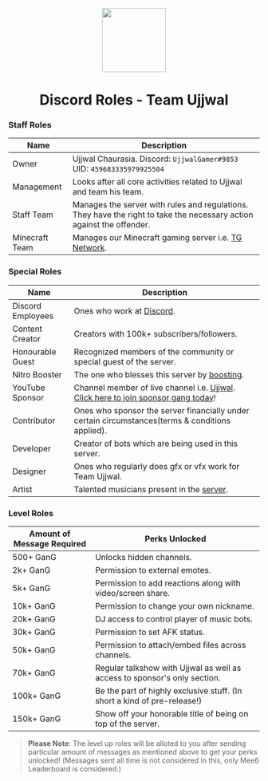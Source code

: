 <div align="center">
    <img src="https://i.imgur.com/p9kh4Pc.png" width="128px" style="max-width:100%;">
    <h1>Discord Roles - Team Ujjwal</h1>
</div>

<h3>Staff Roles</h3>

| Name           | Description                                                                                                           |
|----------------|-----------------------------------------------------------------------------------------------------------------------|
| Owner          | Ujjwal Chaurasia.  Discord: `UjjwalGamer#9853` UID: `459683335979925504`                                              |
| Management     | Looks after all core activities related to Ujjwal and team his team.                                                  |
| Staff Team     | Manages the server with rules and regulations. They have the right to take the necessary action against the offender. |
| Minecraft Team | Manages our Minecraft gaming server i.e. [TG Network](https://tgnetwork.in).                                          |

<h3>Special Roles</h3>

| Name              | Description                                                                                                                                                                                                     |
|-------------------|-----------------------------------------------------------------------------------------------------------------------------------------------------------------------------------------------------------------|
| Discord Employees | Ones who work at [Discord](https://discord.com).                                                                                                                                                                |
| Content Creator   | Creators with 100k+ subscribers/followers.                                                                                                                                                                      |
| Honourable Guest  | Recognized members of the community or special guest of the server.                                                                                                                                             |
| Nitro Booster     | The one who blesses this server by [boosting](https://support.discord.com/hc/en-us/articles/360028038352-Server-Boosting-).                                                                                     |
| YouTube Sponsor   | Channel member of live channel i.e. [Ujjwal](https://www.youtube.com/channel/UCl_vAxZpvbO-PFXdDu7EdHw). [Click here to join sponsor gang today](https://www.youtube.com/channel/UCl_vAxZpvbO-PFXdDu7EdHw/join)! |
| Contributor       | Ones who sponsor the server financially under certain circumstances(terms & conditions applied).                                                                                                                |
| Developer         | Creator of bots which are being used in this server.                                                                                                                                                            |
| Designer          | Ones who regularly does gfx or vfx work for Team Ujjwal.                                                                                                                                                        |
| Artist            | Talented musicians present in the [server](https://discord.gg/ujjwalgamer).                                                                                                                                     |

<h3>Level Roles</h3>

| Amount of Message Required | Perks Unlocked                                                             |
|----------------------------|----------------------------------------------------------------------------|
| 500+ GanG                  | Unlocks hidden channels.                                                   |
| 2k+ GanG                   | Permission to external emotes.                                             |
| 5k+ GanG                   | Permission to add reactions along with video/screen share.                 |
| 10k+ GanG                  | Permission to change your own nickname.                                    |
| 20k+ GanG                  | DJ access to control player of music bots.                                 |
| 30k+ GanG                  | Permission to set AFK status.                                              |
| 50k+ GanG                  | Permission to attach/embed files across channels.                          |
| 70k+ GanG                  | Regular talkshow with Ujjwal as well as access to sponsor's only section.  |
| 100k+ GanG                 | Be the part of highly exclusive stuff. (In short a kind of pre-release!)   |
| 150k+ GanG                 | Show off your honorable title of being on top of the server.               |

> **Please Note**: The level up roles will be alloted to you after sending particular amount of messages as mentioned above to get your perks unlocked! (Messages sent all time is not considered in this, only Mee6 Leaderboard is considered.)